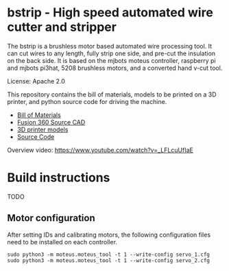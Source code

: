 # bstrip - High speed automated wire cutter and stripper #

The bstrip is a brushless motor based automated wire processing tool.
It can cut wires to any length, fully strip one side, and pre-cut the
insulation on the back side.  It is based on the mjbots moteus
controller, raspberry pi and mjbots pi3hat, 5208 brushless motors, and
a converted hand v-cut tool.

License: Apache 2.0

This repository contains the bill of materials, models to be printed
on a 3D printer, and python source code for driving the machine.

* [Bill of Materials](BOM.md)
* [Fusion 360 Source CAD](https://a360.co/3fsq1WW)
* [3D printer models](hw/)
* [Source Code](src/cutwire.py)

Overview video: https://www.youtube.com/watch?v=_LFLcuUfIaE

# Build instructions #

TODO

## Motor configuration ##

After setting IDs and calibrating motors, the following configuration files need to be installed on each controller.

```
sudo python3 -m moteus.moteus_tool -t 1 --write-config servo_1.cfg
sudo python3 -m moteus.moteus_tool -t 1 --write-config servo_2.cfg
```
